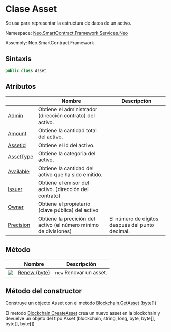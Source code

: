 # Clase Asset

Se usa para representar la estructura de datos de un activo.

Namespace: [Neo.SmartContract.Framework.Services.Neo](../AntShares.md)

Assembly: Neo.SmartContract.Framework

## Sintaxis

```c#
public class Asset
```

## Atributos

| | Nombre | Descripción |
| ---------------------------------------- | ------------------------------- | ------------------------------------- |
[Admin](Asset/Admin.md) | Obtiene el administrador (dirección contrato) del activo. |
|[Amount](Asset/Amount.md) | Obtiene la cantidad total del activo. |
[AssetId](Asset/AssetId.md) | Obtiene el Id del activo. |
[AssetType](Asset/AssetType.md) | Obtiene la categoria del activo. |
[Available](Asset/Available.md) | Obtiene la cantidad del activo que ha sido emitido.|
[Issuer](Asset/Issuer.md) | Obtiene el emisor del activo. (dirección del contrato) |
[Owner](Asset/Owner.md) | Obtiene el propietario (clave pública) del activo | 
[Precision](Asset/Precision.md) | Obtiene la precición del activo (el número mínimo de divisiones)| El número de dígitos después del punto decimal.

## Método

|  | Nombre | Descripción |
| ---------------------------------------- | ----------------------------- | ----------- |
|![](https://i-msdn.sec.s-msft.com/dynimg/IC91302.jpeg) | [Renew (byte)](Asset/Renew.md) | `new` Renovar un asset. |

## Método del constructor

Construye un objecto Asset con el metodo [Blockchain.GetAsset (byte[])](Blockchain/GetAsset.md)

El metodo [Blockchain.CreateAsset](Blockchain/CreateAsset.md) crea un nuevo asset en la blockchain y devuelve un objeto
del tipo Asset (blockchain, string, long, byte, byte[], byte[], byte[])
